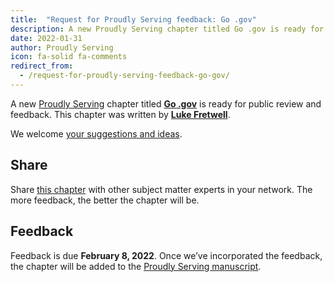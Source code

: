 ```yaml
---
title:  "Request for Proudly Serving feedback: Go .gov"
description: A new Proudly Serving chapter titled Go .gov is ready for public review and feedback.
date: 2022-01-31
author: Proudly Serving
icon: fa-solid fa-comments
redirect_from:
  - /request-for-proudly-serving-feedback-go-gov/
---
```


A new [Proudly Serving](/) chapter titled **[Go .gov](/contents/go-dotgov)** is ready for public review and feedback. This chapter was written by **[Luke Fretwell](/people/luke-fretwell)**.

We welcome [your suggestions and ideas](/contents/go-dotgov).

## Share

Share [this chapter](/contents/go-dotgov) with other subject matter experts in your network. The more feedback, the better the chapter will be.

## Feedback

Feedback is due **February 8, 2022**. Once we’ve incorporated the feedback, the chapter will be added to the [Proudly Serving manuscript](/manuscript/).
